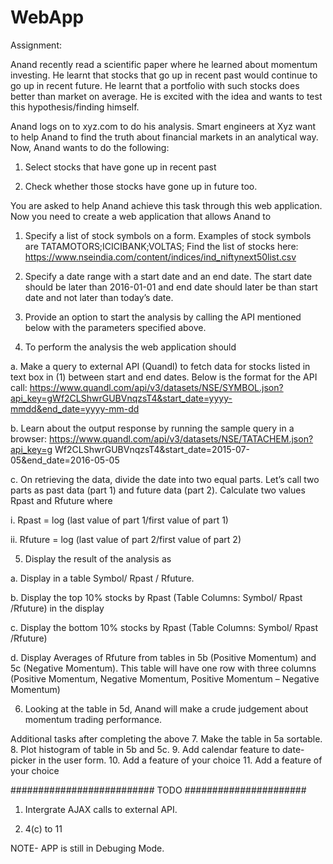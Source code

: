 # WebApp
Assignment:

Anand recently read a scientific paper where he learned about momentum
investing. He learnt that stocks that go up in recent past would continue to go up in
recent future. He learnt that a portfolio with such stocks does better than market on
average. He is excited with the idea and wants to test this hypothesis/finding
himself.

Anand logs on to xyz.com to do his analysis. Smart engineers at Xyz
want to help Anand to find the truth about financial markets in an analytical way.
Now, Anand wants to do the following:
1. Select stocks that have gone up in recent past

2. Check whether those stocks have gone up in future too.

You are asked to help Anand achieve this task through this web application.
Now you need to create a web application that allows Anand to

1. Specify a list of stock symbols on a form. Examples of stock symbols are
TATAMOTORS;ICICIBANK;VOLTAS;
Find the list of stocks here:
https://www.nseindia.com/content/indices/ind_niftynext50list.csv

2. Specify a date range with a start date and an end date. The start date should
be later than 2016-01-01 and end date should later be than start date and not
later than today’s date.

3. Provide an option to start the analysis by calling the API mentioned below
with the parameters specified above.

4. To perform the analysis the web application should

a. Make a query to external API (Quandl) to fetch data for stocks listed in
text box in (1) between start and end dates. Below is the format for
the API call:
https://www.quandl.com/api/v3/datasets/NSE/SYMBOL.json?api_key=gWf2CLShwrGUBVnqzsT4&start_date=yyyy-mmdd&end_date=yyyy-mm-dd

b. Learn about the output response by running the sample query in a
browser:
https://www.quandl.com/api/v3/datasets/NSE/TATACHEM.json?api_key=g
Wf2CLShwrGUBVnqzsT4&start_date=2015-07-05&end_date=2016-05-05

c. On retrieving the data, divide the date into two equal parts. Let’s call
two parts as past data (part 1) and future data (part 2). Calculate two
values Rpast and Rfuture where

i. Rpast = log (last value of part 1/first value of part 1)

ii. Rfuture = log (last value of part 2/first value of part 2)

5. Display the result of the analysis as

a. Display in a table Symbol/ Rpast / Rfuture.

b. Display the top 10% stocks by Rpast (Table Columns: Symbol/ Rpast
/Rfuture) in the display

c. Display the bottom 10% stocks by Rpast (Table Columns: Symbol/ Rpast
/Rfuture)

d. Display Averages of Rfuture from tables in 5b (Positive Momentum) and
5c (Negative Momentum). This table will have one row with three
columns (Positive Momentum, Negative Momentum, Positive
Momentum – Negative Momentum)

6. Looking at the table in 5d, Anand will make a crude judgement about
momentum trading performance.


Additional tasks after completing the above
7. Make the table in 5a sortable.
8. Plot histogram of table in 5b and 5c.
9. Add calendar feature to date-picker in the user form.
10. Add a feature of your choice
11. Add a feature of your choice

##########################  TODO ######################

1. Intergrate AJAX calls to external API.

2. 4(c) to 11

NOTE- APP is still in Debuging Mode.
